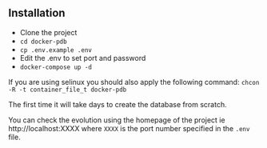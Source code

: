 ## Installation

- Clone the project
- `cd docker-pdb`
- `cp .env.example .env`
- Edit the .env to set port and password
- `docker-compose up -d`

If you are using selinux you should also apply the following command: `chcon -R -t container_file_t docker-pdb`

The first time it will take days to create the database from scratch.

You can check the evolution using the homepage of the project ie http://localhost:XXXX where `XXXX` is the port number specified in the `.env` file.
